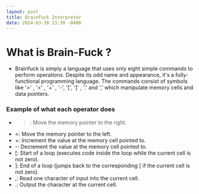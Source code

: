 ```yaml
---
layout: post
title: BrainFuck Interpreter
date: 2024-03-30 13:39 -0400
---
```


# What is Brain-Fuck ?

  - Brainfuck is simply a language that uses only eight simple commands to perform operations. Despite its odd name and appearance, it's a fully-functional programming language. The commands consist of symbols like '>' , '<' , '+' , '-',  '[', ']' , '.' and ',' which manipulate memory cells and data pointers.

### Example of what each operator does
  - >: Move the memory pointer to the right.
  - <: Move the memory pointer to the left.
  - +: Increment the value at the memory cell pointed to.
  - -: Decrement the value at the memory cell pointed to.
  - [: Start of a loop (executes code inside the loop while the current cell is not zero).
  - ]: End of a loop (jumps back to the corresponding [ if the current cell is not zero).
  - ,: Read one character of input into the current cell.
  - .: Output the character at the current cell.